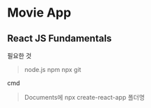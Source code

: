 # Movie App

React JS Fundamentals
-----------------------

필요한 것
> node.js
> npm
> npx
> git

cmd
> Documents에 npx create-react-app 폴더명